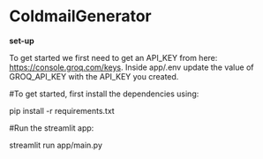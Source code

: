 # ColdmailGenerator

**set-up**

To get started we first need to get an API_KEY from here: https://console.groq.com/keys. Inside app/.env update the value of GROQ_API_KEY with the API_KEY you created.

#To get started, first install the dependencies using:

 pip install -r requirements.txt
 
#Run the streamlit app:

streamlit run app/main.py


